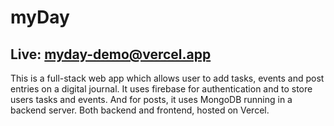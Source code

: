 # myDay

## Live: myday-demo@vercel.app

This is a full-stack web app which allows user to add tasks, events and post entries on a digital journal. It uses firebase for authentication and to store users tasks and events. And for posts, it uses MongoDB running in a backend server. Both backend and frontend, hosted on Vercel.
